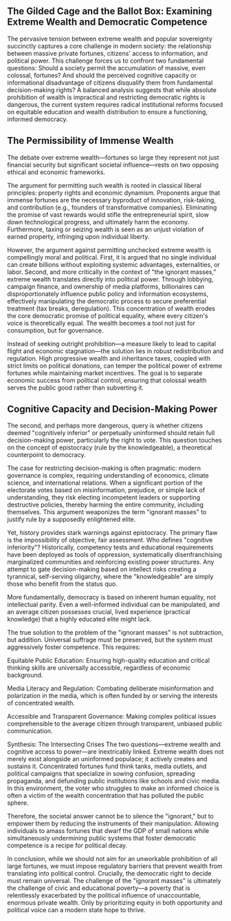 ## The Gilded Cage and the Ballot Box: Examining Extreme Wealth and Democratic Competence

The pervasive tension between extreme wealth and popular sovereignty succinctly captures a core challenge in modern society: the relationship between massive private fortunes, citizens' access to information, and political power. This challenge forces us to confront two fundamental questions: Should a society permit the accumulation of massive, even colossal, fortunes? And should the perceived cognitive capacity or informational disadvantage of citizens disqualify them from fundamental decision-making rights? A balanced analysis suggests that while absolute prohibition of wealth is impractical and restricting democratic rights is dangerous, the current system requires radical institutional reforms focused on equitable education and wealth distribution to ensure a functioning, informed democracy.

## The Permissibility of Immense Wealth

The debate over extreme wealth—fortunes so large they represent not just financial security but significant societal influence—rests on two opposing ethical and economic frameworks.

The argument for permitting such wealth is rooted in classical liberal principles: property rights and economic dynamism. Proponents argue that immense fortunes are the necessary byproduct of innovation, risk-taking, and contribution (e.g., founders of transformative companies). Eliminating the promise of vast rewards would stifle the entrepreneurial spirit, slow down technological progress, and ultimately harm the economy. Furthermore, taxing or seizing wealth is seen as an unjust violation of earned property, infringing upon individual liberty.

However, the argument against permitting unchecked extreme wealth is compellingly moral and political. First, it is argued that no single individual can create billions without exploiting systemic advantages, externalities, or labor. Second, and more critically in the context of "the ignorant masses," extreme wealth translates directly into political power. Through lobbying, campaign finance, and ownership of media platforms, billionaires can disproportionately influence public policy and information ecosystems, effectively manipulating the democratic process to secure preferential treatment (tax breaks, deregulation). This concentration of wealth  erodes the core democratic promise of political equality, where every citizen's voice is theoretically equal. The wealth becomes a tool not just for consumption, but for governance.

Instead of seeking outright prohibition—a measure likely to lead to capital flight and economic stagnation—the solution lies in robust redistribution and regulation. High progressive wealth and inheritance taxes, coupled with strict limits on political donations, can temper the political power of extreme fortunes while maintaining market incentives. The goal is to separate economic success from political control, ensuring that colossal wealth serves the public good rather than subverting it.

## Cognitive Capacity and Decision-Making Power

The second, and perhaps more dangerous, query is whether citizens deemed "cognitively inferior" or perpetually uninformed should retain full decision-making power, particularly the right to vote. This question touches on the concept of epistocracy (rule by the knowledgeable), a theoretical counterpoint to democracy.

The case for restricting decision-making is often pragmatic: modern governance is complex, requiring understanding of economics, climate science, and international relations. When a significant portion of the electorate votes based on misinformation, prejudice, or simple lack of understanding, they risk electing incompetent leaders or supporting destructive policies, thereby harming the entire community, including themselves. This argument weaponizes the term "ignorant masses" to justify rule by a supposedly enlightened elite.

Yet, history provides stark warnings against epistocracy. The primary flaw is the impossibility of objective, fair assessment. Who defines "cognitive inferiority"? Historically, competency tests and educational requirements have been deployed as tools of oppression, systematically disenfranchising marginalized communities and reinforcing existing power structures. Any attempt to gate decision-making based on intellect risks creating a tyrannical, self-serving oligarchy, where the "knowledgeable" are simply those who benefit from the status quo.

More fundamentally, democracy is based on inherent human equality, not intellectual parity. Even a well-informed individual can be manipulated, and an average citizen possesses crucial, lived experience (practical knowledge) that a highly educated elite might lack.

The true solution to the problem of the "ignorant masses" is not subtraction, but addition. Universal suffrage must be preserved, but the system must aggressively foster competence. This requires:

Equitable Public Education: Ensuring high-quality education and critical thinking skills are universally accessible, regardless of economic background.

Media Literacy and Regulation: Combating deliberate misinformation and polarization in the media, which is often funded by or serving the interests of concentrated wealth.

Accessible and Transparent Governance: Making complex political issues comprehensible to the average citizen through transparent, unbiased public communication.

Synthesis: The Intersecting Crises
The two questions—extreme wealth and cognitive access to power—are inextricably linked. Extreme wealth does not merely exist alongside an uninformed populace; it actively creates and sustains it. Concentrated fortunes fund think tanks, media outlets, and political campaigns that specialize in sowing confusion, spreading propaganda, and defunding public institutions like schools and civic media. In this environment, the voter who struggles to make an informed choice is often a victim of the wealth concentration that has polluted the public sphere.

Therefore, the societal answer cannot be to silence the "ignorant," but to empower them by reducing the instruments of their manipulation. Allowing individuals to amass fortunes that dwarf the GDP of small nations while simultaneously undermining public systems that foster democratic competence is a recipe for political decay.

In conclusion, while we should not aim for an unworkable prohibition of all large fortunes, we must impose regulatory barriers that prevent wealth from translating into political control. Crucially, the democratic right to decide must remain universal. The challenge of the "ignorant masses" is ultimately the challenge of civic and educational poverty—a poverty that is relentlessly exacerbated by the political influence of unaccountable, enormous private wealth. Only by prioritizing equity in both opportunity and political voice can a modern state hope to thrive.